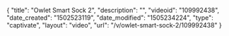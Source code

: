 {
    "title": "Owlet Smart Sock 2",
    "description": "",
    "videoid": "109992438",
    "date_created": "1502523119",
    "date_modified": "1505234224",
    "type": "captivate",
    "layout": "video",
    "url": "\/v\/owlet-smart-sock-2\/109992438"
}